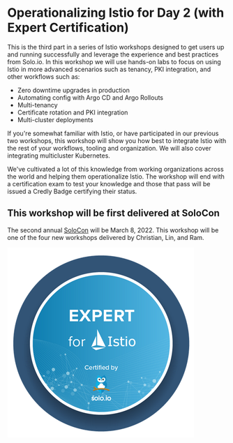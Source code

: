 # Operationalizing Istio for Day 2 (with Expert Certification)

This is the third part in a series of Istio workshops designed to get users up and running successfully and leverage the experience and best practices from Solo.io. In this workshop we will use hands-on labs to focus on using Istio in more advanced scenarios such as tenancy, PKI integration, and other workflows such as:

* Zero downtime upgrades in production
* Automating config with Argo CD and Argo Rollouts
* Multi-tenancy
* Certificate rotation and PKI integration
* Multi-cluster deployments

If you're somewhat familiar with Istio, or have participated in our previous two workshops, this workshop will show you how best to integrate Istio with the rest of your workflows, tooling and organization. We will also cover integrating multicluster Kubernetes. 

We've cultivated a lot of this knowledge from working organizations across the world and helping them operationalize Istio. The workshop will end with a certification exam to test your knowledge and those that pass will be issued a Credly Badge certifying their status. 


## This workshop will be first delivered at SoloCon 

The second annual [SoloCon](https://solocon.io) will be March 8, 2022. This workshop will be one of the four new workshops delivered by Christian, Lin, and Ram.

![](./images/istio-expert-badge.png)
